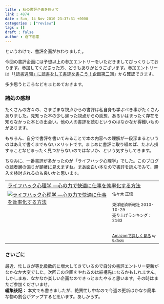 ```yaml
---
title : 秋の書評企画を終えて
link : 4874
date : Sun, 14 Nov 2010 23:37:31 +0000
categories : ["review"]
tags : []
draft : false
author : 倉下忠憲
---
```


というわけで、書評企画がおわりました。

今回の書評企画には予想以上の参加エントリーをいただきましてびっくりしております。参加してくださった方、どうもありがとうございます。参加エントリーは「<a href="https://rashita.net/blog/?p=4807">「読書週間」に読書をして書評を書こう！企画第二回</a>」から確認できます。

多少思うところなどをまとめておきます。

<h3>諸処の感想</h3>
たくさんの方々の、さまざまな視点からの書評は私自身も学ぶべき事がたくさんありました。見知った本の少し違った視点からの感想、あるいはまったく存在を知らなかった本との出会い。他の人の書評を読むというのはなかなか得難いものがあります。

もちろん、自分で書評を書いてみることで本の内容への理解が一段深まるというのはあえて書くまでもないメリットです。まじめに書評に取り組めば、たぶん損することなどまったく見つからないのではないか、という気すらしてきます。

ちなみに、一番書評が多かったのが「ライフハック心理学」でした。このブログの読者層の偏りが顕著に見えますね。まあ面白い本なので書評を読んでみて、購入を検討されるのも良いかと思います。

<table  border="0" cellpadding="5"><tr><td colspan="2"><a href="http://www.amazon.co.jp/%E3%83%A9%E3%82%A4%E3%83%95%E3%83%8F%E3%83%83%E3%82%AF%E5%BF%83%E7%90%86%E5%AD%A6-%E2%80%95%E5%BF%83%E3%81%AE%E5%8A%9B%E3%81%A7%E5%BF%AB%E9%81%A9%E3%81%AB%E4%BB%95%E4%BA%8B%E3%82%92%E5%8A%B9%E7%8E%87%E5%8C%96%E3%81%99%E3%82%8B%E6%96%B9%E6%B3%95-%E4%BD%90%E3%80%85%E6%9C%A8-%E6%AD%A3%E6%82%9F/dp/4492044000%3FSubscriptionId%3D15SMZCTB9V8NGR2TW082%26tag%3Drashita1000-22%26linkCode%3Dxm2%26camp%3D2025%26creative%3D165953%26creativeASIN%3D4492044000" target="_top">ライフハック心理学 ―心の力で快適に仕事を効率化する方法</a><img src="http://www.assoc-amazon.jp/e/ir?t=rashita1000-22&l=ur2&o=9" width="1" height="1" style="border: none;" alt="" /></td></tr><tr><td valign="top"><a href="http://www.amazon.co.jp/%E3%83%A9%E3%82%A4%E3%83%95%E3%83%8F%E3%83%83%E3%82%AF%E5%BF%83%E7%90%86%E5%AD%A6-%E2%80%95%E5%BF%83%E3%81%AE%E5%8A%9B%E3%81%A7%E5%BF%AB%E9%81%A9%E3%81%AB%E4%BB%95%E4%BA%8B%E3%82%92%E5%8A%B9%E7%8E%87%E5%8C%96%E3%81%99%E3%82%8B%E6%96%B9%E6%B3%95-%E4%BD%90%E3%80%85%E6%9C%A8-%E6%AD%A3%E6%82%9F/dp/4492044000%3FSubscriptionId%3D15SMZCTB9V8NGR2TW082%26tag%3Drashita1000-22%26linkCode%3Dxm2%26camp%3D2025%26creative%3D165953%26creativeASIN%3D4492044000" target="_top"><img src="http://ecx.images-amazon.com/images/I/51ryOV4ubaL._SL160_.jpg" border="0" alt="ライフハック心理学 ―心の力で快適に仕事を効率化する方法" /></a></td><td valign="top"><font size="-1">佐々木 正悟 <br /><br />東洋経済新報社  2010-10-29<br />売り上げランキング : 2163<br /><br /><br /><a href="http://www.amazon.co.jp/%E3%83%A9%E3%82%A4%E3%83%95%E3%83%8F%E3%83%83%E3%82%AF%E5%BF%83%E7%90%86%E5%AD%A6-%E2%80%95%E5%BF%83%E3%81%AE%E5%8A%9B%E3%81%A7%E5%BF%AB%E9%81%A9%E3%81%AB%E4%BB%95%E4%BA%8B%E3%82%92%E5%8A%B9%E7%8E%87%E5%8C%96%E3%81%99%E3%82%8B%E6%96%B9%E6%B3%95-%E4%BD%90%E3%80%85%E6%9C%A8-%E6%AD%A3%E6%82%9F/dp/4492044000%3FSubscriptionId%3D15SMZCTB9V8NGR2TW082%26tag%3Drashita1000-22%26linkCode%3Dxm2%26camp%3D2025%26creative%3D165953%26creativeASIN%3D4492044000" target="_top">Amazonで詳しく見る</a></font><font size="-2"> by <a href="http://www.goodpic.com/mt/aws/index.html" >G-Tools</a></font></td></tr></table>

<h3>さいごに</h3>
最近、忙しさが等比級数的に増大してきているので自分の書評エントリー更新がなかなか大変でした。次回この企画をやれるのは結構先になるかもしれません。しかしまあ、なかなか楽しい企画なのできっとまたやると思います。その時はまたご参加くださいませ。

<div class="column"><strong>編集後記：</strong>
本文でも書きましたが、絶賛忙し中なので今週の更新はかなり簡単な物の割合がアップすると思います。あしからず。
</div>